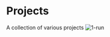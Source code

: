 # Projects
A collection of various projects
![1-run](https://user-images.githubusercontent.com/74217280/123339951-1e090500-d511-11eb-92f2-db1d37ee1c83.PNG)
